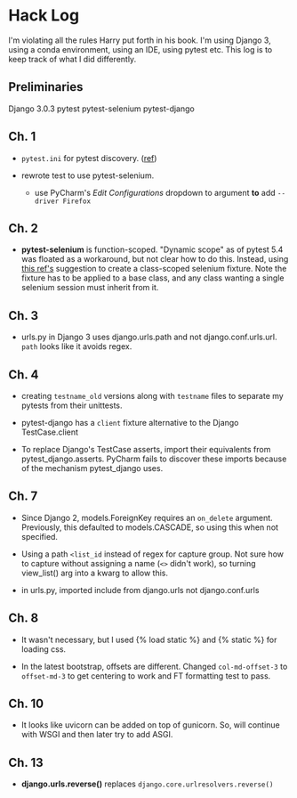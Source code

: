 # Hack Log

I'm violating all the rules Harry put forth in his book. 
I'm using Django 3, 
using a conda environment, 
using an IDE, 
using pytest etc. 
This log is to keep track of what I did differently.

## Preliminaries

Django 3.0.3
pytest
pytest-selenium
pytest-django

## Ch. 1

- `pytest.ini` for pytest discovery.
([ref](https://pytest-django.readthedocs.io/en/latest/tutorial.html#step-2-point-pytest-to-your-django-settings))

- rewrote test to use pytest-selenium.

  - use PyCharm's *Edit Configurations* dropdown to argument **to** add 
    `--driver Firefox`
    
## Ch. 2

- **pytest-selenium** is function-scoped. 
  "Dynamic scope" as of pytest 5.4 was floated as a workaround,
  but not clear how to do this.
  Instead, using 
  [this ref's](https://www.blazemeter.com/blog/improve-your-selenium-webdriver-tests-with-pytest)
  suggestion to create a class-scoped selenium fixture.
  Note the fixture has to be applied to a base class,
  and any class wanting a single selenium session must inherit from it.
  
## Ch. 3

- urls.py in Django 3 uses django.urls.path
  and not django.conf.urls.url. 
  `path` looks like it avoids regex.
  
## Ch. 4

- creating `testname_old` versions along with `testname` files 
  to separate my pytests from their unittests. 
  
- pytest-django has a `client` fixture alternative to the Django TestCase.client

- To replace Django's TestCase asserts, 
  import their equivalents from pytest_django.asserts.
  PyCharm fails to discover these imports because of the mechanism pytest_django uses.

## Ch. 7

- Since Django 2, models.ForeignKey requires an `on_delete` argument.
  Previously, this defaulted to models.CASCADE, so using this when not specified.
  
- Using a path `<list_id` instead of regex for capture group. 
  Not sure how to capture without assigning a name (`<>` didn't work),
  so turning view_list() arg into a kwarg to allow this.
  
- in urls.py, imported include from django.urls not django.conf.urls

## Ch. 8

- It wasn't necessary, but I used {% load static %} and {% static %} for loading css.

- In the latest bootstrap, offsets are different. 
  Changed `col-md-offset-3` to `offset-md-3` to get centering to work
  and FT formatting test to pass.
  
## Ch. 10

- It looks like uvicorn can be added on top of gunicorn.
  So, will continue with WSGI and then later try to add ASGI.

## Ch. 13

- **django.urls.reverse()** replaces `django.core.urlresolvers.reverse()`
